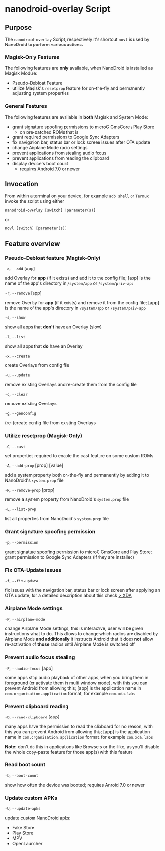 # nanodroid-overlay Script

## Purpose

The `nanodroid-overlay` Script, respectively it's shortcut `novl` is used by NanoDroid to perform various actions.

### Magisk-Only Features

The following features are **only** available, when NanoDroid is installed as Magisk Module:

* Pseudo-Debloat Feature
* utilize Magisk's `resetprop` feature for on-the-fly and permanently adjusting system properties

### General Features

The following features are available in **both** Magisk and System Mode:

* grant signature spoofing permissions to microG GmsCore / Play Store
  * on pre-patched ROMs that is
* grant required permissions to Google Sync Adapters
* fix navigation bar, status bar or lock screen issues after OTA update
* change Airplane Mode radio settings
* prevent applications from stealing audio focus
* prevent applications from reading the clipboard
* display device's boot count
  * requires Android 7.0 or newer

## Invocation

From within a terminal on your device, for example `adb shell` or `Termux` invoke the script using either

`nanodroid-overlay [switch] [parameter(s)]`

or

`novl [switch] [parameter(s)]`

## Feature overview

### Pseudo-Debloat feature (Magisk-Only)

`-a`, `--add` [app]

add Overlay for **app** (if it exists) and add it to the config file; [app] is the name of the app's directory in `/system/app` or `/system/priv-app`

`-r`, `--remove` [app]

remove Overlay for **app** (if it exists) and remove it from the config file; [app] is the name of the app's directory in `/system/app` or `/system/priv-app`

`-s`, `--show`

show all apps that **don't** have an Overlay (slow)

`-l`, `--list`

show all apps that **do** have an Overlay

`-x`, `--create`

create Overlays from config file

`-u`, `--update`

remove existing Overlays and re-create them from the config file

`-c`, `--clear`

remove existing Overlays

`-g`, `--genconfig`

(re-)create config file from existing Overlays

### Utilize resetprop (Magisk-Only)

`-C`, `--cast`

set properties required to enable the cast feature on some custom ROMs

`-A`, `--add-prop` [prop] [value]

add a system property both on-the-fly and permanently by adding it to NanoDroid's `system.prop` file

`-R`, `--remove-prop` [prop]

remove a system property from NanoDroid's `system.prop` file

`-L`, `--list-prop`

list all properties from NanoDroid's `system.prop` file

### Grant signature spoofing permission

`-p`, `--permission`

grant signature spoofing permission to microG GmsCore and Play Store; grant permission to Google Sync Adapters (if they are installed)

### Fix OTA-Update issues

`-f`, `--fix-update`

fix issues with the navigation bar, status bar or lock screen after applying an OTA update; for a detailed description about this check [> XDA](https://www.xda-developers.com/broken-navigation-bar-lock-screen-ota-update/)

### Airplane Mode settings

`-P`, `--airplane-mode`

change Airplane Mode settings, this is interactive, user will be given instructions what to do. This allows to change which radios are disabled by Airplane Mode **and additionally** it instructs Android that it does **not** allow re-activation of **those** radios until Airplane Mode is switched off

### Prevent audio focus stealing

`-F`, `--audio-focus` [app]

some apps stop audio playback of other apps, when you bring them in foreground (or activate them in multi window mode), with this you can prevent Android from allowing this; [app] is the application name in `com.organisation.application` format, for example `com.xda.labs`

### Prevent clipboard reading

`-B`, `--read-clipboard` [app]

many apps have the permission to read the clipboard for no reason, with this you can prevent Android from allowing this; [app] is the application name in `com.organisation.application` format, for example `com.xda.labs`

**Note:** don't do this in applications like Browsers or the-like, as you'll disable the whole copy-paste feature for those app(s) with this feature

### Read boot count

`-b`, `--boot-count`

show how often the device was booted; requires Anroid 7.0 or newer

### Update custom APKs

`-U`, `--update-apks`

update custom NanoDroid apks:

* Fake Store
* Play Store
* MPV
* OpenLauncher
